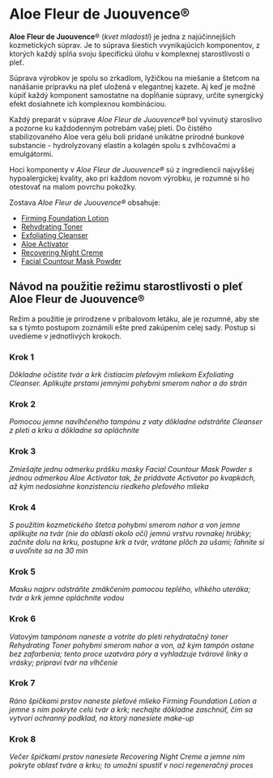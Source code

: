 Aloe Fleur de Juouvence®
========================

**Aloe Fleur de Juouvence**® (*kvet mladosti*) je jedna z najúčinnejších
kozmetických súprav. Je to súprava šiestich vvynikajúcich komponentov, z ktorých
každý spĺňa svoju špecifickú úlohu v komplexnej starostlivosti o pleť.

Súprava výrobkov je spolu so zrkadlom, lyžičkou na miešanie a štetcom na
nanášanie prípravku na pleť uložená v elegantnej kazete. Aj keď je možné kúpiť
každý komponent samostatne na dopĺňanie súpravy, určite synergický efekt
dosiahnete ich komplexnou kombináciou.

Každý preparát v súprave *Aloe Fleur de Juouvence®* bol vyvinutý staroslivo a
pozorne ku každodenným potrebám vašej pleti. Do čistého stabilizovaného Aloe
vera gélu boli pridané unikátne prírodné bunkové substancie - hydrolyzovaný
elastín a kolagén spolu s zvlhčovačmi a emulgátormi.

Hoci komponenty v *Aloe Fleur de Juouvence®* sú z ingrediencii najvyššej
hypoalergickej kvality, ako pri každom novom výrobku, je rozumné si ho otestovať
na malom povrchu pokožky.

Zostava *Aloe Fleur de Juouvence®* obsahuje:

* [Firming Foundation Lotion](/sip/p/firming-foundation-lotion/)
* [Rehydrating Toner](/sip/p/rehydrating-toner/)
* [Exfoliating Cleanser](/sip/p/exfoliating-cleanser/)
* [Aloe Activator](/sip/p/aloe-activator/)
* [Recovering Night Creme](/sip/p/recovering-night-creme/)
* [Facial Countour Mask Powder](/sip/p/facial-contour-mask-powder/)

Návod na použitie režimu starostlivosti o pleť Aloe Fleur de Juouvence®
-----------------------------------------------------------------------

Režim a použitie je prirodzene v príbalovom letáku, ale je rozumné, aby ste sa s
týmto postupom zoznámili ešte pred zakúpením celej sady. Postup si uvedieme v
jednotlivých krokoch.

### Krok 1

*Dôkladne očistite tvár a krk čistiacim pleťovým mliekom Exfoliating Cleanser.
Aplikujte prstami jemnými pohybmi smerom nahor a do strán*

### Krok 2

*Pomocou jemne navlhčeného tampónu z vaty dôkladne odstráňte Cleanser z pleti a
krku a dôkladne sa opláchnite*

### Krok 3

*Zmiešajte jednu odmerku prášku masky Facial Countour Mask Powder s jednou
odmerkou Aloe Activator tak, že pridávate Activator po kvapkách, až kým
nedosiahne konzistenciu riedkeho pleťového mlieka*

### Krok 4

*S použitím kozmetického štetca pohybmi smerom nahor a von jemne aplikujte na
tvár (nie do oblasti okolo očí) jemnú vrstvu rovnakej hrúbky; začnite dolu na
krku, postupne krk a tvár, vrátane plôch za ušami; ľahnite si a uvoľnite sa na
30 min*

### Krok 5

*Masku najprv odstráňte zmäkčením pomocou teplého, vlhkého uteráka; tvár a krk
jemne opláchnite vodou*

### Krok 6

*Vatovým tampónom naneste a votrite do pleti rehydratačný toner Rehydrating
Toner pohybmi smerom nahor a von, až kým tampón ostane bez zafarbenia; tento
proce uzatvára póry a vyhladzuje tvárové linky a vrásky; pripraví tvár na
vlhčenie*

### Krok 7

*Ráno špičkami prstov naneste pleťové mlieko Firming Foundation Lotion a jemne s
ním pokryte celú tvár a krk; nechajte dôkladne zaschnúť, čím sa vytvorí ochranný
podklad, na ktorý nanesiete make-up*

### Krok 8

*Večer špičkami prstov nanesiete Recovering Night Creme a jemne ním pokryte
oblasť tváre a krku; to umožní spustiť v noci regeneračný proces*

